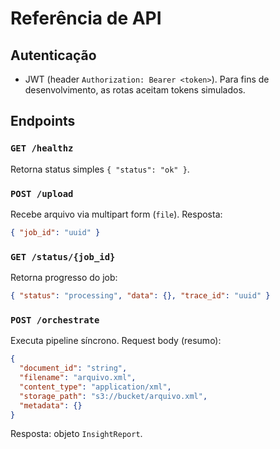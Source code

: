 # Referência de API

## Autenticação
- JWT (header `Authorization: Bearer <token>`). Para fins de desenvolvimento, as rotas aceitam tokens simulados.

## Endpoints
### `GET /healthz`
Retorna status simples `{ "status": "ok" }`.

### `POST /upload`
Recebe arquivo via multipart form (`file`). Resposta:
```json
{ "job_id": "uuid" }
```

### `GET /status/{job_id}`
Retorna progresso do job:
```json
{ "status": "processing", "data": {}, "trace_id": "uuid" }
```

### `POST /orchestrate`
Executa pipeline síncrono.
Request body (resumo):
```json
{
  "document_id": "string",
  "filename": "arquivo.xml",
  "content_type": "application/xml",
  "storage_path": "s3://bucket/arquivo.xml",
  "metadata": {}
}
```
Resposta: objeto `InsightReport`.
